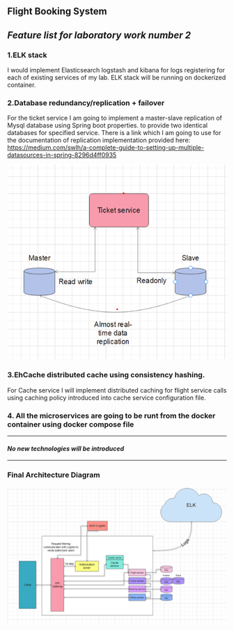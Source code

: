 Flight Booking System
---------------------



##  _Feature list for laboratory work number 2_



###  1.ELK stack

I would implement Elasticsearch logstash and kibana for logs registering for each of existing services of my lab. ELK stack will be running on dockerized container.


###  2.Database redundancy/replication + failover
 For the ticket service I am going to implement a master-slave replication of Mysql database using Spring boot properties.
to provide two identical databases for specified service. There is a link which I am going to use for the documentation of 
replication implementation provided here: https://medium.com/swlh/a-complete-guide-to-setting-up-multiple-datasources-in-spring-8296d4ff0935

![img.png](master-slave.png)

###  3.EhCache distributed cache using consistency hashing.

For Cache service I will implement distributed caching for flight service calls using caching policy introduced
into cache service configuration file.

###  4. All the microservices are going to be runt from the docker container using docker compose file


-------------------------



####  _No new technologies will be introduced_

-------------------------

### Final Architecture Diagram
![img_1.png](architecture_diagram.png)

